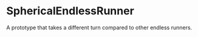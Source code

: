 # SphericalEndlessRunner
A prototype that takes a different turn compared to other endless runners.
